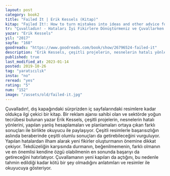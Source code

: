 ```yaml
---
layout: post  
category: book2  
title: "Failed It | Erik Kessels (Kitap)"  
kitap: "Failed It!: How to turn mistakes into ideas and other advice for successfully screwing up"  
tr: "Çuvalladın! - Hataları İyi Fikirlere Dönüştürmeniz ve Çuvallarken Başarılı Olmanız İçin Öneriler"  
yazar: "Erik Kessels"  
yil: "2017"  
sayfa: "168"  
goodreads: "https://www.goodreads.com/book/show/26796524-failed-it"
description: "Erik Kessels, çeşitli projelerin, nesnelerin hatalı yönlerini, yapılan yanlış hesaplamaları ve planlamaları sonuçları ile birlikte paylaşıyor."
published: true
last_modified_at: 2023-01-14
posted: 2019-10-26
tag: "yaratıcılık"
insta: "no"
reread: "yes"
rating: "5"
num: "152"
image: "/assets/old/failed-it.jpg"
---
```


Çuvalladın!, dış kapağındaki sürprizden iç sayfalarındaki resimlere kadar oldukça ilgi çekici bir kitap. Bir reklam ajansı sahibi olan ve sektörde yoğun tecrübesi bulunan yazar Erik Kessels, çeşitli projelerin, nesnelerin hatalı yönlerini, yapılan yanlış hesaplamaları ve planlamaları ortaya çıkan farklı sonuçları ile birlikte okuyucu ile paylaşıyor. Çeşitli resimlerle başarısızlığın aslında beraberinde çeşitli olumlu sonuçları da getirebileceğini vurguluyor. Yapılan hatalardan ilham alarak yeni fikirler oluşturmanın önemine dikkat çekiyor. Tekdüzeliğin karşısında durmanın, beğenilmemenin, farklı olmanın ve en önemlisi kendine özgü olabilmenin en sonunda başarıyı da getireceğini hatırlatıyor. Çuvallamanın yeni kapıları da açtığını, bu nedenle tahmin edildiği kadar kötü bir şey olmadığını anlatımları ve resimler ile okuyucuya gösteriyor.  
  
  
